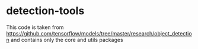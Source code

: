 # detection-tools
This code is taken from https://github.com/tensorflow/models/tree/master/research/object_detection and contains only the core and utils packages
